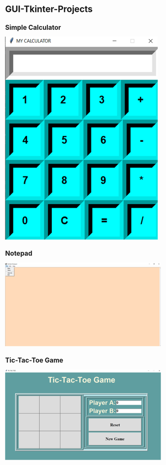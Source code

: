 # GUI-Tkinter-Projects

## Simple Calculator
![](calculator.png)


## Notepad 
![](notepad.png)

## Tic-Tac-Toe Game
![](tictactoe.png)
